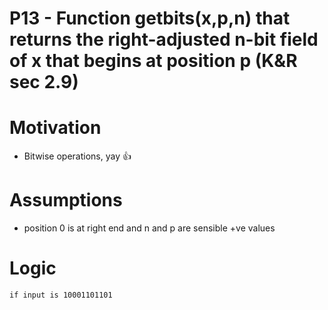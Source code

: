 # P13 - Function getbits(x,p,n) that returns the right-adjusted n-bit field of x that begins at position p (K&R sec 2.9)  

# Motivation
* Bitwise operations, yay :+1:

# Assumptions
* position 0 is at right end and n and p are sensible +ve values

# Logic
```
if input is 10001101101


```

